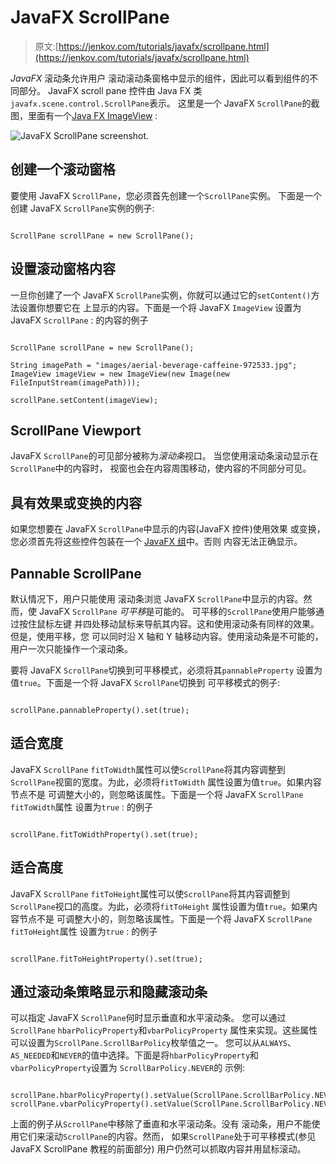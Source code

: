 # JavaFX ScrollPane

> 原文:[https://jenkov.com/tutorials/javafx/scrollpane.html](https://jenkov.com/tutorials/javafx/scrollpane.html)

*JavaFX* 滚动条允许用户 滚动滚动条窗格中显示的组件，因此可以看到组件的不同部分。 JavaFX scroll pane 控件由 Java FX 类`javafx.scene.control.ScrollPane`表示。 这里是一个 JavaFX `ScrollPane`的截图，里面有一个[Java FX ImageView](imageview.html) :

![JavaFX ScrollPane screenshot.](../Images/1eb24f20be379e9664dde6427f50f553.png)

## 创建一个滚动窗格

要使用 JavaFX `ScrollPane`，您必须首先创建一个`ScrollPane`实例。 下面是一个创建 JavaFX `ScrollPane`实例的例子:

```

ScrollPane scrollPane = new ScrollPane();

```

## 设置滚动窗格内容

一旦你创建了一个 JavaFX `ScrollPane`实例，你就可以通过它的`setContent()`方法设置你想要它在 上显示的内容。下面是一个将 JavaFX `ImageView` 设置为 JavaFX `ScrollPane` : 的内容的例子

```

ScrollPane scrollPane = new ScrollPane();

String imagePath = "images/aerial-beverage-caffeine-972533.jpg";
ImageView imageView = new ImageView(new Image(new FileInputStream(imagePath)));

scrollPane.setContent(imageView);

```

## ScrollPane Viewport

JavaFX `ScrollPane`的可见部分被称为*滚动条*视口。 当您使用滚动条滚动显示在`ScrollPane`中的内容时， 视窗也会在内容周围移动，使内容的不同部分可见。

## 具有效果或变换的内容

如果您想要在 JavaFX `ScrollPane`中显示的内容(JavaFX 控件)使用效果 或变换，您必须首先将这些控件包装在一个 [JavaFX 组](group.html)中。否则 内容无法正确显示。

## Pannable ScrollPane

默认情况下，用户只能使用 滚动条浏览 JavaFX `ScrollPane`中显示的内容。然而，使 JavaFX `ScrollPane` *可平移*是可能的。 可平移的`ScrollPane`使用户能够通过按住鼠标左键 并四处移动鼠标来导航其内容。这和使用滚动条有同样的效果。但是，使用平移，您 可以同时沿 X 轴和 Y 轴移动内容。使用滚动条是不可能的，用户一次只能操作一个滚动条。

要将 JavaFX `ScrollPane`切换到可平移模式，必须将其`pannableProperty` 设置为值`true`。下面是一个将 JavaFX `ScrollPane`切换到 可平移模式的例子:

```

scrollPane.pannableProperty().set(true);

```

## 适合宽度

JavaFX `ScrollPane` `fitToWidth`属性可以使`ScrollPane`将其内容调整到`ScrollPane`视窗的宽度。为此，必须将`fitToWidth` 属性设置为值`true`。如果内容节点不是 可调整大小的，则忽略该属性。下面是一个将 JavaFX `ScrollPane` `fitToWidth`属性 设置为`true` : 的例子

```

scrollPane.fitToWidthProperty().set(true);

```

## 适合高度

JavaFX `ScrollPane` `fitToHeight`属性可以使`ScrollPane`将其内容调整到`ScrollPane`视口的高度。为此，必须将`fitToHeight` 属性设置为值`true`。如果内容节点不是 可调整大小的，则忽略该属性。下面是一个将 JavaFX `ScrollPane` `fitToHeight`属性 设置为`true` : 的例子

```

scrollPane.fitToHeightProperty().set(true);

```

## 通过滚动条策略显示和隐藏滚动条

可以指定 JavaFX `ScrollPane`何时显示垂直和水平滚动条。 您可以通过`ScrollPane` `hbarPolicyProperty`和`vbarPolicyProperty` 属性来实现。这些属性可以设置为`ScrollPane.ScrollBarPolicy`枚举值之一。 您可以从`ALWAYS`、`AS_NEEDED`和`NEVER`的值中选择。下面是将`hbarPolicyProperty`和`vbarPolicyProperty`设置为 `ScrollBarPolicy.NEVER`的 示例:

```

scrollPane.hbarPolicyProperty().setValue(ScrollPane.ScrollBarPolicy.NEVER);
scrollPane.vbarPolicyProperty().setValue(ScrollPane.ScrollBarPolicy.NEVER);

```

上面的例子从`ScrollPane`中移除了垂直和水平滚动条。没有 滚动条，用户不能使用它们来滚动`ScrollPane`的内容。然而， 如果`ScrollPane`处于可平移模式(参见 JavaFX ScrollPane 教程的前面部分) 用户仍然可以抓取内容并用鼠标滚动。